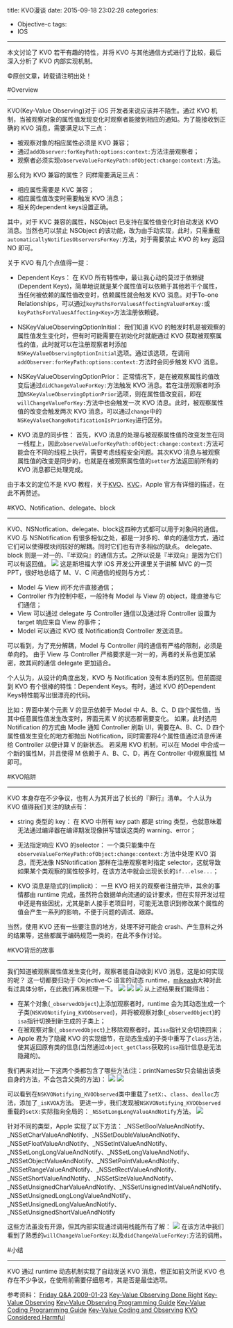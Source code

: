 title: KVO漫谈
date: 2015-09-18 23:02:28
categories:
- Objective-c
tags:
- IOS
---
本文讨论了 KVO 若干有趣的特性，并将 KVO 与其他通信方式进行了比较，最后深入分析了 KVO 内部实现机制。
<!--more-->
©原创文章，转载请注明出处！

#Overview
__________________

KVO(Key-Value Observing)对于 iOS 开发者来说应该并不陌生。通过 KVO 机制，当被观察对象的属性值发现变化时观察者能接到相应的通知。为了能接收到正确的 KVO 消息，需要满足以下三点：
- 被观察对象的相应属性必须是 KVO 兼容；
- 通过`addObserver:forKeyPath:options:context:`方法注册观察者；
- 观察者必须实现`observeValueForKeyPath:ofObject:change:context:`方法。

那么何为 KVO 兼容的属性？
同样需要满足三点：
- 相应属性需要是 KVC 兼容；
- 相应属性值改变时需要触发 KVO 消息；
- 相关的dependent keys设置正确。

其中，对于 KVC 兼容的属性，NSObject 已支持在属性值变化时自动发送 KVO 消息。当然也可以禁止 NSObject 的该功能，改为由手动实现，此时，只需重载`automaticallyNotifiesObserversForKey:`方法，对于需要禁止 KVO 的 key 返回 NO 即可。

关于 KVO 有几个点值得一提：
- Dependent Keys：
 在 KVO 所有特性中，最让我心动的莫过于依赖键(Dependent Keys)，简单地说就是某个属性值可以依赖于其他若干个属性，当任何被依赖的属性值改变时，依赖属性就会触发 KVO 消息。对于To-one Relationships，可以通过`keyPathsForValuesAffectingValueForKey:`或`keyPathsForValuesAffecting<Key>`方法注册依赖键。

- NSKeyValueObservingOptionInitial：
 我们知道 KVO 的触发时机是被观察的属性值发生变化时，但有时可能需要在初始化时就能通过 KVO 获取被观察属性的值，此时就可以在注册观察者时添加`NSKeyValueObservingOptionInitial`选项。通过该选项，在调用`addObserver:forKeyPath:options:context:`方法时会同步触发 KVO 消息。

- NSKeyValueObservingOptionPrior：
 正常情况下，是在被观察属性的值改变后通过`didChangeValueForKey:`方法触发 KVO 消息。若在注册观察者时添加`NSKeyValueObservingOptionPrior`选项，则在属性值改变前，即在`willChangeValueForKey:`方法中也会触发一次 KVO 消息。此时，被观察属性值的改变会触发两次 KVO 消息，可以通过`change`中的`NSKeyValueChangeNotificationIsPriorKey`进行区分。

- KVO 消息的同步性：
 首先，KVO 消息的处理与被观察属性值的改变发生在同一线程上，因此`observeValueForKeyPath:ofObject:change:context:`方法可能会在不同的线程上执行，需要考虑线程安全问题。其次KVO 消息与被观察属性值的改变是同步的，也就是在被观察属性值的`setter`方法返回前所有的 KVO 消息都已处理完成。

由于本文的定位不是 KVO 教程，关于[KVO](https://developer.apple.com/library/ios/documentation/Cocoa/Conceptual/KeyValueObserving/KeyValueObserving.html)、[KVC](https://developer.apple.com/library/ios/documentation/Cocoa/Conceptual/KeyValueCoding/Articles/KeyValueCoding.html)，Apple 官方有详细的描述，在此不再赘述。

#KVO、Notification、delegate、block
____________________
KVO、NSNotfication、delegate、block这四种方式都可以用于对象间的通信。
KVO 与 NSNotification 有很多相似之处，都是一对多的、单向的通信方式，通过它们可以使得模块间较好的解耦。同时它们也有许多相似的缺点。
delegate、block 则是一对一的、『半双向』的通信方式。之所以说是『半双向』是因为它们可以有返回值。
![](/img/MVC.jpg)
这是斯坦福大学 iOS 开发公开课里关于讲解 MVC 的一页 PPT，很好地总结了 M、V、C 间通信的规则与方式：
- Model 与 View 间不允许直接通信；
- Controller 作为控制中枢，一般持有 Model 与 View 的 object，能直接与它们通信；
- View 可以通过 delegate 与 Controller 通信以及通过将 Controller 设置为 target 响应来自 View 的事件；
- Model 可以通过 KVO 或 Notification向 Controller 发送消息。

可以看到，为了充分解耦，Model 与 Controller 间的通信有严格的限制，必须是单向的。
由于 View 与 Controller 严格要求是一对一的，两者的关系也更加紧密，故其间的通信 delegate 更加适合。

个人认为，从设计的角度出发，KVO 与 Notification 没有本质的区别。但前面提到 KVO 有个很棒的特性：Dependent Keys。有时，通过 KVO 的Dependent Keys特性能写出很漂亮的代码。

比如：界面中某个元素 V 的显示依赖于 Model 中 A、B、C、D 四个属性值，当其中任意属性值发生改变时，界面元素 V 的状态都需要变化。
如果，此时选用 Notification 的方式由 Modle 通知 Controller 刷新 UI，需要在A、B、C、D 四个属性值发生变化的地方都抛出 Notification，同时需要将4个属性值通过消息传递给 Controller 以便计算 V 的新状态。
若采用 KVO 机制，可以在 Model 中合成一个新的属性M，并且使得 M 依赖于 A、B、C、D，再在 Controller 中观察属性 M 即可。

#KVO陷阱
____________________
KVO 本身存在不少争议，也有人为其开出了长长的『罪行』清单。
个人认为 KVO 值得我们关注的缺点有：
- string 类型的 key：
 在 KVO 中所有 key path 都是 string 类型，也就意味着无法通过编译器在编译期发现像拼写错误这类的 warning、error；
 
- 无法指定响应 KVO 的selector：
 一个类只能集中在`observeValueForKeyPath:ofObject:change:context:`方法中处理 KVO 消息，而无法像 NSNotification 那样在注册观察者时指定 selector，这就导致如果某个类观察的属性较多时，在该方法中就会出现长长的`if...else...`；
 
- KVO 消息是隐式的(implicit)：
 一旦 KVO 相关的观察者注册完毕，其余的事情都由 runtime 完成，虽然符合数据单向流通的设计要求，但在实际开发过程中还是有些困扰，尤其是新人接手老项目时，可能无法意识到修改某个属性的值会产生一系列的影响，不便于问题的调试、跟踪。

当然，使用 KVO 还有一些要注意的地方，处理不好可能会 crash、产生意料之外的结果等，这些都属于编码规范一类的，在此不多作讨论。

#KVO背后的故事
____________________
我们知道被观察属性值发生变化时，观察者能自动收到 KVO 消息，这是如何实现的呢？
这一切都要归功于 Objective-C 语言的动态 runtime，[mikeash](https://www.mikeash.com/pyblog/friday-qa-2009-01-23.html)大神对此有过具体分析，在此我们再来梳理一下。
![](/img/printClassInfo.png)
![](/img/KVO1.png)
![](/img/KVOResult1.png)
从上述结果我们能得出：
+ 在某个对象(`_observedObject`)上添加观察者时，runtime 会为其动态生成一个子类(`NSKVONotifying_KVOObserved`)，并将被观察对象(`_observedObject`)的`isa`指针切换到新生成的子类上；
+ 在被观察对象(`_observedObject`)上移除观察者时，其`isa`指针又会切换回来；
+ Apple 君为了隐藏 KVO 的实现细节，在动态生成的子类中重写了`class`方法，使其返回原有类的信息(当然通过`object_getClass`获取的`isa`指针信息是无法隐藏的)。

我们再来对比一下这两个类都包含了哪些方法(注：printNamesStr只会输出该类自身的方法，不会包含父类的方法)：
![](/img/printNamesStr.png)
![](/img/printNamesStrResult.png)

可以看到在`NSKVONotifying_KVOObserved`类中重载了`setX:`、`class`、`dealloc`方法，添加了`_isKVOA`方法。
更进一步，我们发现被`NSKVONotifying_KVOObserved`重载的`setX:`实际指向全局的：`_NSSetLongLongValueAndNotify`方法。
![](/img/printIMP.png)

针对不同的类型，Apple 实现了以下方法：
_NSSetBoolValueAndNotify、_NSSetCharValueAndNotify、_NSSetDoubleValueAndNotify、_NSSetFloatValueAndNotify、_NSSetIntValueAndNotify、_NSSetLongLongValueAndNotify、_NSSetLongValueAndNotify、_NSSetObjectValueAndNotify、_NSSetPointValueAndNotify、_NSSetRangeValueAndNotify、_NSSetRectValueAndNotify、_NSSetShortValueAndNotify、_NSSetSizeValueAndNotify、_NSSetUnsignedCharValueAndNotify、_NSSetUnsignedIntValueAndNotify、_NSSetUnsignedLongLongValueAndNotify、_NSSetUnsignedLongValueAndNotify、_NSSetUnsignedShortValueAndNotify

这些方法虽没有开源，但其内部实现通过调用栈能所有了解：
![](/img/NSSetLongLongValueAndNotify.png)
在该方法中我们看到了熟悉的`willChangeValueForKey:`以及`didChangeValueForKey:`方法的调用。

#小结
____________________
KVO 通过 runtime 动态机制实现了自动发送 KVO 消息，但正如前文所说 KVO 也存在不少争议，在使用前需要仔细思考，其是否是最佳选项。

参考资料：
[Friday Q&A 2009-01-23](https://www.mikeash.com/pyblog/friday-qa-2009-01-23.html)
[Key-Value Observing Done Right](https://www.mikeash.com/pyblog/key-value-observing-done-right.html)
[Key-Value Observing](http://nshipster.com/key-value-observing/)
[Key-Value Observing Programming Guide](https://developer.apple.com/library/ios/documentation/Cocoa/Conceptual/KeyValueObserving/KeyValueObserving.html)
[Key-Value Coding Programming Guide](https://developer.apple.com/library/ios/documentation/Cocoa/Conceptual/KeyValueCoding/Articles/KeyValueCoding.html)
[Key-Value Coding and Observing](https://www.objc.io/issues/7-foundation/key-value-coding-and-observing/)
[KVO Considered Harmful](http://khanlou.com/2013/12/kvo-considered-harmful/)